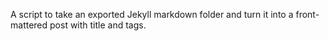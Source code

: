 A script to take an exported Jekyll markdown folder and
turn it into a front-mattered post with title and tags.